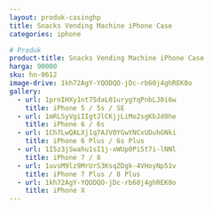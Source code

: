 ```yaml
---
layout: produk-casinghp
title: Snacks Vending Machine iPhone Case
categories: iphone

# Produk
product-title: Snacks Vending Machine iPhone Case
harga: 90000
sku: hn-0612
image-drive: 1kh72AgY-YQODQO-jDc-rb60j4ghREK0o
gallery:
  - url: 1prnIHXy1nt75daL01urygYqPnbLJ0i6w
    title: iPhone 5 / 5s / SE
  - url: 1mRLSyVgiIIgtJlCKjjLiMo2sgKbJd0he
    title: iPhone 6 / 6s
  - url: 1Ch7LwQALXj1q7AJV0YGwYNCxUDuhGNki
    title: iPhone 6 Plus / 6s Plus
  - url: 1I5z3jSwahu1sI1j-xWUp0Pi5t7i-lNNl
    title: iPhone 7 / 8
  - url: 1uvsM9lz9MrUrS3KsqZDgk-4VHoyNp51v
    title: iPhone 7 Plus / 8 Plus
  - url: 1kh72AgY-YQODQO-jDc-rb60j4ghREK0o
    title: iPhone X
---
```


